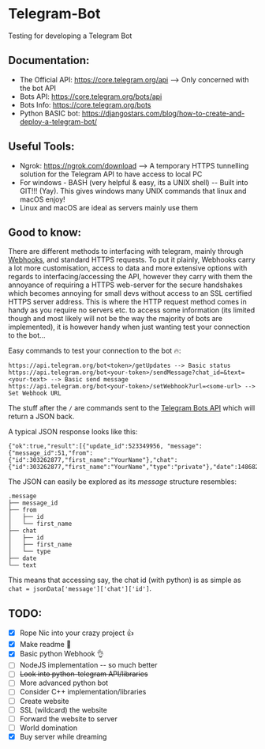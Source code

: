 # Telegram-Bot
Testing for developing a Telegram Bot

## **Documentation:**

* The Official API: https://core.telegram.org/api --> Only concerned with the bot API
* Bots API: https://core.telegram.org/bots/api
* Bots Info: https://core.telegram.org/bots
* Python BASIC bot: https://djangostars.com/blog/how-to-create-and-deploy-a-telegram-bot/


## **Useful Tools:**

* Ngrok: https://ngrok.com/download --> A temporary HTTPS tunnelling solution for the Telegram API to have access to local PC
* For windows - BASH (very helpful & easy, its a UNIX shell) -- Built into GIT!!! (Yay). This gives windows many UNIX commands that linux and macOS enjoy!
* Linux and macOS are ideal as servers mainly use them


## **Good to know:**

There are different methods to interfacing with telegram, mainly through [Webhooks](https://webhooks.pbworks.com/w/page/13385124/FrontPage), and standard HTTPS requests. To put it plainly, Webhooks carry a lot more customisation, access to data and more extensive options with regards to interfacing/accessing the API, however they carry with them the annoyance of requiring a HTTPS web-server for the secure handshakes which becomes annoying for small devs without access to an SSL certified HTTPS server address. This is where the HTTP request method comes in handy as you require no servers etc. to access some information (its limited though and most likely will not be the way the majority of bots are implemented), it is however handy when just wanting test your connection to the bot...


Easy commands to test your connection to the bot :fire::

```
https://api.telegram.org/bot<token>/getUpdates --> Basic status
https://api.telegram.org/bot<your-token>/sendMessage?chat_id=&text=<your-text> --> Basic send message
https://api.telegram.org/bot<your-token>/setWebhook?url=<some-url> --> Set Webhook URL
```

The stuff after the `/` are commands sent to the [Telegram Bots API](https://core.telegram.org/bots/api) which will return a JSON back.

A typical JSON response looks like this:
```
{"ok":true,"result":[{"update_id":523349956, "message":{"message_id":51,"from":{"id":303262877,"first_name":"YourName"},"chat":{"id":303262877,"first_name":"YourName","type":"private"},"date":1486829360,"text":"Hello"}}]}
```

The JSON can easily be explored as its _message_ structure resembles:
```
.message
├── message_id
├── from
│   ├── id
│   └── first_name
├── chat
│   ├── id
│   ├── first_name
│   └── type
├── date
└── text
```

This means that accessing say, the chat id (with python) is as simple as `chat = jsonData['message']['chat']['id']`.


## **TODO:**

- [x] Rope Nic into your crazy project :+1:
- [x] Make readme :punch:
- [x] Basic python Webhook :ok_hand:
- [ ] NodeJS implementation -- so much better
- [ ] ~~Look into python-telegram API/libraries~~
- [ ] More advanced python bot
- [ ] Consider C++ implementation/libraries
- [ ] Create website
- [ ] SSL (wildcard) the website
- [ ] Forward the website to server
- [ ] World domination
- [x] Buy server while dreaming
